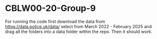 # CBLW00-20-Group-9

For running the code first download the data from https://data.police.uk/data/ select from March 2022 - February 2025 
and drag all the folders into a data folder within the repo. Then it should work.